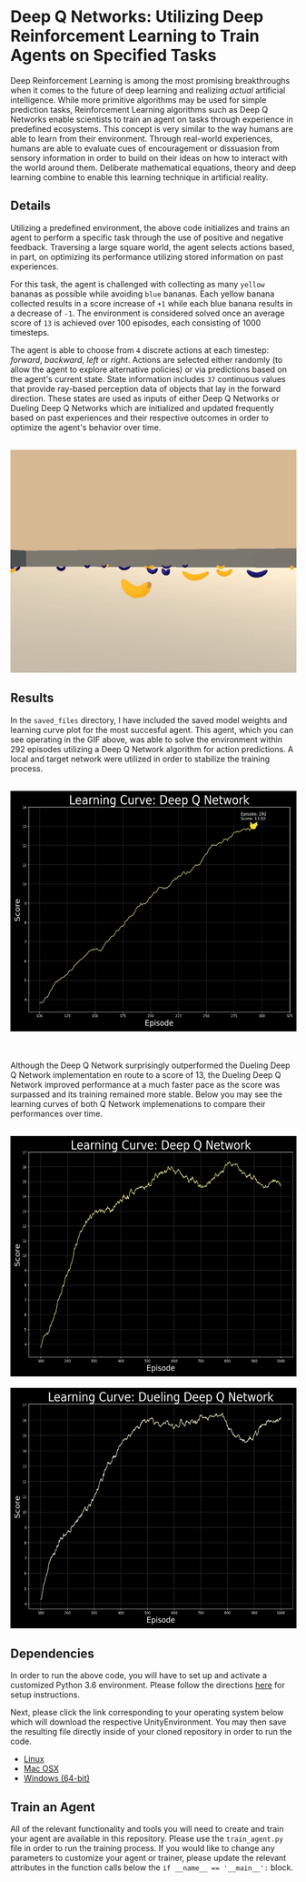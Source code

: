 # Deep Q Networks: Utilizing Deep Reinforcement Learning to Train Agents on Specified Tasks
Deep Reinforcement Learning is among the most promising breakthroughs when it comes to the future of deep learning and realizing *actual* artificial intelligence.  While more primitive algorithms may be used for simple prediction tasks, Reinforcement Learning algorithms such as Deep Q Networks enable scientists to train an agent on tasks through experience in predefined ecosystems.  This concept is very similar to the way humans are able to learn from their environment.  Through real-world experiences, humans are able to evaluate cues of encouragement or dissuasion from sensory information in order to build on their ideas on how to interact with the world around them.  Deliberate mathematical equations, theory and deep learning combine to enable this learning technique in artificial reality.

## Details
Utilizing a predefined environment, the above code initializes and trains an agent to perform a specific task through the use of positive and negative feedback.  Traversing a large square world, the agent selects actions based, in part, on optimizing its performance utilizing stored information on past experiences.

For this task, the agent is challenged with collecting as many `yellow` bananas as possible while avoiding `blue` bananas.  Each yellow banana collected results in a score increase of `+1` while each blue banana results in a decrease of `-1`.  The environment is considered solved once an average score of `13` is achieved over 100 episodes, each consisting of 1000 timesteps.

The agent is able to choose from `4` discrete actions at each timestep: *forward*, *backward*, *left* or *right*.  Actions are selected either randomly (to allow the agent to explore alternative policies) or via predictions based on the agent's current state.  State information includes `37` continuous values that provide ray-based perception data of objects that lay in the forward direction.  These states are used as inputs of either Deep Q Networks or Dueling Deep Q Networks which are initialized and updated frequently based on past experiences and their respective outcomes in order to optimize the agent's behavior over time.

<br />

<div align="center">
  <img width="550" height="392" src="saved_files/trained_agent.gif">
</div>

## Results
In the `saved_files` directory, I have included the saved model weights and learning curve plot for the most succesful agent.  This agent, which you can see operating in the GIF above, was able to solve the environment within 292 episodes utilizing a Deep Q Network algorithm for action predictions.  A local and target network were utilized in order to stabilize the training process.

<br />

<div align="center">
  <img width="550" height="423" img src="saved_files/scores_mavg_qn_292.png">
</div>

<br />
<br />

Although the Deep Q Network surprisingly outperformed the Dueling Deep Q Network implementation en route to a score of 13, the Dueling Deep Q Network improved performance at a much faster pace as the score was surpassed and its training remained more stable.  Below you may see the learning curves of both Q Network implemenations to compare their performances over time.

<br />

<div align="center">
  <img width="550" height="423" img src="saved_files/scores_mavg_qn_1000.png">
</div>

<br />

<div align="center">
  <img width="550" height="423" img src="saved_files/scores_mavg_dqn_1000.png">
</div>

## Dependencies
In order to run the above code, you will have to set up and activate a customized Python 3.6 environment.  Please follow the directions [here](https://github.com/udacity/deep-reinforcement-learning#dependencies) for setup instructions.

Next, please click the link corresponding to your operating system below which will download the respective UnityEnvironment.  You may then save the resulting file directly inside of your cloned repository in order to run the code.
* [Linux](https://s3-us-west-1.amazonaws.com/udacity-drlnd/P1/Banana/Banana_Linux.zip)
* [Mac OSX](https://s3-us-west-1.amazonaws.com/udacity-drlnd/P1/Banana/Banana.app.zip)
* [Windows (64-bit)](https://s3-us-west-1.amazonaws.com/udacity-drlnd/P1/Banana/Banana_Windows_x86_64.zip)

## Train an Agent
All of the relevant functionality and tools you will need to create and train your agent are available in this repository.  Please use the `train_agent.py` file in order to run the training process.  If you would like to change any parameters to customize your agent or trainer, please update the relevant attributes in the function calls below the `if __name__ == '__main__':` block.
